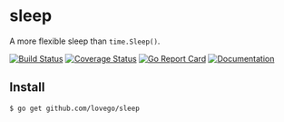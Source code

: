 # sleep
A more flexible sleep than `time.Sleep()`.

[![Build Status](https://github.com/lovego/sleep/actions/workflows/go.yml/badge.svg)](https://github.com/lovego/sleep/actions/workflows/go.yml)
[![Coverage Status](https://coveralls.io/repos/github/lovego/sleep/badge.svg)](https://coveralls.io/github/lovego/sleep)
[![Go Report Card](https://goreportcard.com/badge/github.com/lovego/sleep)](https://goreportcard.com/report/github.com/lovego/sleep)
[![Documentation](https://pkg.go.dev/badge/github.com/lovego/sleep)](https://pkg.go.dev/github.com/lovego/sleep)

## Install
`$ go get github.com/lovego/sleep`


